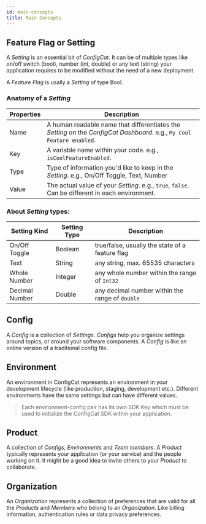 ```yaml
---
id: main-concepts
title: Main Concepts 
---
```

## Feature Flag or Setting
A *Setting* is an essential bit of *ConfigCat*. It can be of multiple types like on/off switch (bool), number (int, double) or any text (string) your application requires to be modified without the need of a new deployment.

A *Feature Flag* is usally a *Setting* of type Bool.

### Anatomy of a *Setting*
Properties|Description
---|---
Name|A human readable name that differentiates the *Setting* on the *ConfigCat Dashboard*. e.g., `My Cool Feature enabled`.
Key|A variable name within your code. e.g., `isCoolFeatureEnabled`.
Type|Type of information you'd like to keep in the *Setting*. e.g., On/Off Toggle, Text, Number
Value|The actual value of your *Setting*. e.g., `true`, `false`. Can be different in each environment.

### About *Setting* types:
Setting Kind|Setting Type|Description
---|---|---
On/Off Toggle|Boolean|true/false, usually the state of a feature flag
Text|String|any string, max. 65535 characters
Whole Number|Integer|any whole number within the range of `Int32`
Decimal Number|Double|any decimal number within the range of `double`

## Config
A *Config* is a collection of *Settings*. *Configs* help you organize settings around topics, or around your software components. A *Config* is like an online version of a traditional config file.

## Environment
An environment in ConfigCat represents an environment in your development lifecycle (like production, staging, development etc.). Different environments have the same settings but can have different values.
> Each environment-config pair has its own SDK Key which must be used to initialize the ConfigCat SDK within your application.

## Product
A collection of *Configs*, *Environments* and *Team members*. A *Product* typically represents your application (or your service) and the people working on it. It might be a good idea to invite others to your *Product* to collaborate.

## Organization
An *Organization* represents a collection of preferences that are valid for all the *Products* and *Members* who belong to
an *Organization*. Like billing information, authentication rules or data privacy preferences.